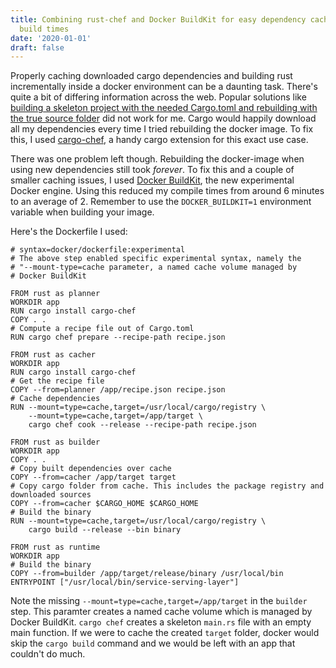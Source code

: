 ```yaml
---
title: Combining rust-chef and Docker BuildKit for easy dependency caching and faster
  build times
date: '2020-01-01'
draft: false
--- 
```


Properly caching downloaded cargo dependencies and building rust incrementally inside a docker environment can be a daunting task. There's quite a bit of differing information across the web. Popular solutions like [building a skeleton project with the needed Cargo.toml and rebuilding with the true source folder](https://stackoverflow.com/questions/58473606/cache-rust-dependencies-with-docker-build) did not work for me. Cargo would happily download all my dependencies every time I tried rebuilding the docker image. To fix this, I used [cargo-chef](https://crates.io/crates/cargo-chef), a handy cargo extension for this exact use case.

There was one problem left though. Rebuilding the docker-image when using new dependencies still took _forever_. To fix this and a couple of smaller caching issues, I used [Docker BuildKit](), the new experimental Docker engine. Using this reduced my compile times from around 6 minutes to an average of 2. Remember to use the  `DOCKER_BUILDKIT=1` environment variable when building your image.

Here's the Dockerfile I used:

    # syntax=docker/dockerfile:experimental
    # The above step enabled specific experimental syntax, namely the 
    # "--mount-type=cache parameter, a named cache volume managed by 
    # Docker BuildKit
    
    FROM rust as planner
    WORKDIR app
    RUN cargo install cargo-chef
    COPY . .
    # Compute a recipe file out of Cargo.toml
    RUN cargo chef prepare --recipe-path recipe.json
    
    FROM rust as cacher
    WORKDIR app
    RUN cargo install cargo-chef
    # Get the recipe file
    COPY --from=planner /app/recipe.json recipe.json
    # Cache dependencies
    RUN --mount=type=cache,target=/usr/local/cargo/registry \
        --mount=type=cache,target=/app/target \
        cargo chef cook --release --recipe-path recipe.json
        
    FROM rust as builder
    WORKDIR app
    COPY . .
    # Copy built dependencies over cache
    COPY --from=cacher /app/target target
    # Copy cargo folder from cache. This includes the package registry and downloaded sources
    COPY --from=cacher $CARGO_HOME $CARGO_HOME
    # Build the binary
    RUN --mount=type=cache,target=/usr/local/cargo/registry \
        cargo build --release --bin binary
      
    FROM rust as runtime
    WORKDIR app
    # Build the binary
    COPY --from=builder /app/target/release/binary /usr/local/bin
    ENTRYPOINT ["/usr/local/bin/service-serving-layer"]


Note the missing `--mount=type=cache,target=/app/target` in the `builder` step. This paramter creates a named cache volume which is managed by Docker BuildKit. `cargo chef` creates a skeleton `main.rs` file with an empty main function. If we were to cache the created `target` folder, docker would skip
the `cargo build` command and we would be left with an app that couldn't do much.
